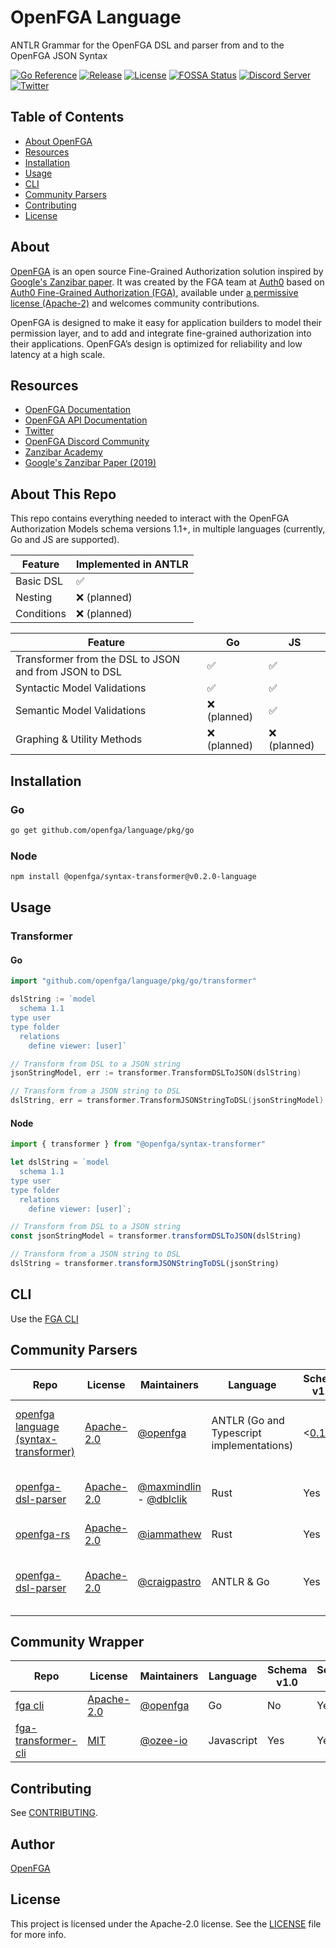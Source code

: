# OpenFGA Language

ANTLR Grammar for the OpenFGA DSL and parser from and to the OpenFGA JSON Syntax

[![Go Reference](https://pkg.go.dev/badge/github.com/openfga/language.svg)](https://pkg.go.dev/github.com/openfga/language)
[![Release](https://img.shields.io/github/v/release/openfga/language?sort=semver&color=green)](https://github.com/openfga/language/releases)
[![License](https://img.shields.io/badge/License-Apache_2.0-blue.svg)](./LICENSE)
[![FOSSA Status](https://app.fossa.com/api/projects/git%2Bgithub.com%2Fopenfga%2Flanguage.svg?type=shield)](https://app.fossa.com/projects/git%2Bgithub.com%2Fopenfga%2Flanguage?ref=badge_shield)
[![Discord Server](https://img.shields.io/discord/759188666072825867?color=7289da&logo=discord "Discord Server")](https://discord.com/channels/759188666072825867/930524706854031421)
[![Twitter](https://img.shields.io/twitter/follow/openfga?color=%23179CF0&logo=twitter&style=flat-square "@openfga on Twitter")](https://twitter.com/openfga)

## Table of Contents
- [About OpenFGA](#about)
- [Resources](#resources)
- [Installation](#installation)
- [Usage](#usage)
- [CLI](#cli)
- [Community Parsers](#community-parsers)
- [Contributing](#contributing)
- [License](#license)


## About
[OpenFGA](https://openfga.dev) is an open source Fine-Grained Authorization solution inspired by [Google's Zanzibar paper](https://research.google/pubs/pub48190/). It was created by the FGA team at [Auth0](https://auth0.com) based on [Auth0 Fine-Grained Authorization (FGA)](https://fga.dev), available under [a permissive license (Apache-2)](https://github.com/openfga/rfcs/blob/main/LICENSE) and welcomes community contributions.

OpenFGA is designed to make it easy for application builders to model their permission layer, and to add and integrate fine-grained authorization into their applications. OpenFGA’s design is optimized for reliability and low latency at a high scale.

## Resources

- [OpenFGA Documentation](https://openfga.dev/docs)
- [OpenFGA API Documentation](https://openfga.dev/api/service)
- [Twitter](https://twitter.com/openfga)
- [OpenFGA Discord Community](https://discord.gg/8naAwJfWN6)
- [Zanzibar Academy](https://zanzibar.academy)
- [Google's Zanzibar Paper (2019)](https://research.google/pubs/pub48190/)

## About This Repo
This repo contains everything needed to interact with the OpenFGA Authorization Models schema versions 1.1+, in multiple languages (currently, Go and JS are supported).

| Feature    | Implemented in ANTLR        |
|------------|-----------------------------|
| Basic DSL  | ✅  |
| Nesting    | ❌ (planned)                 |
| Conditions | ❌ (planned)                 |

| Feature                                               | Go          | JS          |
|-------------------------------------------------------|-------------|-------------|
| Transformer from the DSL to JSON and from JSON to DSL | ✅           | ✅           |
| Syntactic Model Validations                           | ✅           | ✅           |
| Semantic Model Validations                            | ❌ (planned) | ✅           |
| Graphing & Utility Methods                            | ❌ (planned) | ❌ (planned) |


## Installation
### Go
```bash
go get github.com/openfga/language/pkg/go
```

### Node
```bash
npm install @openfga/syntax-transformer@v0.2.0-language
```

## Usage

### Transformer

#### Go
```go
import "github.com/openfga/language/pkg/go/transformer"

dslString := `model
  schema 1.1
type user
type folder
  relations
    define viewer: [user]`

// Transform from DSL to a JSON string
jsonStringModel, err := transformer.TransformDSLToJSON(dslString)

// Transform from a JSON string to DSL
dslString, err = transformer.TransformJSONStringToDSL(jsonStringModel)
```

#### Node
```typescript
import { transformer } from "@openfga/syntax-transformer"

let dslString = `model
  schema 1.1
type user
type folder
  relations
    define viewer: [user]`;

// Transform from DSL to a JSON string
const jsonStringModel = transformer.transformDSLToJSON(dslString)

// Transform from a JSON string to DSL
dslString = transformer.transformJSONStringToDSL(jsonString)
```

## CLI

Use the [FGA CLI](https://github.com/openfga/cli)

## Community Parsers

| Repo                                                                         | License                                                                            | Maintainers                                                                           | Language                                  | Schema v1.0                                                                 | Schema v1.1                                                                                          | Package Managers                                                                                                                                                                                                                                                                                               | Other Links                                                                                                                    |
|------------------------------------------------------------------------------|------------------------------------------------------------------------------------|---------------------------------------------------------------------------------------|-------------------------------------------|-----------------------------------------------------------------------------|------------------------------------------------------------------------------------------------------|----------------------------------------------------------------------------------------------------------------------------------------------------------------------------------------------------------------------------------------------------------------------------------------------------------------|--------------------------------------------------------------------------------------------------------------------------------|
| [openfga language (syntax-transformer)](https://github.com/openfga/language) | [Apache-2.0](https://github.com/openfga/language/blob/main/LICENSE)                | [@openfga](https://github.com/orgs/openfga/people)                                    | ANTLR (Go and Typescript implementations) | <[0.1.5](https://www.npmjs.com/package/@openfga/syntax-transformer/v/0.1.5) | Yes  (v0.0.8+)                                                                                       | [![npm:@openfga/syntax-transformer](https://img.shields.io/npm/v/@openfga/syntax-transformer.svg?style=flat)](https://www.npmjs.com/package/@openfga/syntax-transformer) - ![GitHub release (latest SemVer)](https://img.shields.io/github/v/release/openfga/language?label=go)                                |                                                                                                                                |
| [openfga-dsl-parser](https://github.com/maxmindlin/openfga-dsl-parser)       | [Apache-2.0](https://github.com/maxmindlin/openfga-dsl-parser/blob/master/LICENSE) | [@maxmindlin](https://github.com/maxmindlin) - [@dblclik](https://github.com/dblclik) | Rust                                      | Yes                                                                         | No                                                                                                   | [![crates:openfga-dsl-parser](https://img.shields.io/crates/v/openfga-dsl-parser.svg?style=flat)](https://crates.io/crates/openfga-dsl-parser)[![pypi:openfga-dsl-parser-python](https://img.shields.io/pypi/v/openfga-dsl-parser-python.svg?style=flat)](https://pypi.org/project/openfga-dsl-parser-python/) | [WASM](https://github.com/dblclik/openfga-dsl-parser-wasm) - [Python](https://github.com/maxmindlin/openfga-dsl-parser-python) |
| [openfga-rs](https://github.com/iammathew/openfga-rs)                        | [Apache-2.0](https://github.com/iammathew/openfga-rs/blob/main/LICENSE.md)         | [@iammathew](https://github.com/iammathew)                                            | Rust                                      | Yes                                                                         | No                                                                                                   |                                                                                                                                                                                                                                                                                                                |                                                                                                                                |
| [openfga-dsl-parser](https://github.com/craigpastro/openfga-dsl-parser)      | [Apache-2.0](https://github.com/craigpastro/openfga-dsl-parser/blob/main/LICENSE)  | [@craigpastro](https://github.com/craigpastro)                                        | ANTLR & Go                                | Yes                                                                         | Partial (requires self). [Supports nesting](https://github.com/openfga/syntax-transformer/issues/34) | ![GitHub release (latest SemVer)](https://img.shields.io/github/v/release/craigpastro/openfga-dsl-parser?label=go)                                                                                                                                                                                             |                                                                                                                                |

## Community Wrapper
| Repo                                                                  | License                                                                 | Maintainers                                        | Language   | Schema v1.0 | Schema v1.1 | Package Managers                                                                                                                                                           | Other Links |
|-----------------------------------------------------------------------|-------------------------------------------------------------------------|----------------------------------------------------|------------|-------------|-------------|----------------------------------------------------------------------------------------------------------------------------------------------------------------------------|-------------|
| [fga cli](https://github.com/openfga/cli)                             | [Apache-2.0](https://github.com/openfga/cli/blob/main/LICENSE)          | [@openfga](https://github.com/orgs/openfga/people) | Go         | No          | Yes         | ![GitHub release (latest SemVer)](https://img.shields.io/github/v/release/openfga/cli?label=go)                                                                            |             |
| [fga-transformer-cli](https://github.com/ozee-io/fga-transformer-cli) | [MIT](https://github.com/ozee-io/fga-transformer-cli/blob/main/LICENSE) | [@ozee-io](https://github.com/orgs/ozee-io/people) | Javascript | Yes         | Yes         | [![npm:@openfga/syntax-transformer](https://img.shields.io/npm/v/@ozee-io/fga-transformer-cli.svg?style=flat)](https://www.npmjs.com/package/@ozee-io/fga-transformer-cli) |             |


## Contributing

See [CONTRIBUTING](https://github.com/openfga/.github/blob/main/CONTRIBUTING.md).

## Author

[OpenFGA](https://github.com/openfga)

## License

This project is licensed under the Apache-2.0 license. See the [LICENSE](https://github.com/openfga/cli/blob/main/LICENSE) file for more info.
